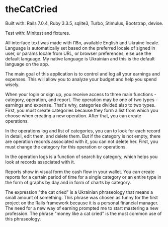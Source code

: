 # theCatCried

Built with: Rails 7.0.4, Ruby 3.3.5, sqlite3, Turbo, Stimulus, Bootstrap, devise.

Test with: Minitest and fixtures.

All interface text was made with I18n, available English and Ukraine locale. Language is automatically set based on the preferred locale of signed in user, or params locale from URL, or browser preferences, else use the default language. My native language is Ukrainian and this is the default language on the app.

The main goal of this application is to control and log all your earnings and expenses. This will allow you to analyze your budget and help you spend wisely.

When your login or sign up, you receive access to three main functions - category, operation, and report. The operation may be one of two types - earnings and expense. That's why, categories divided also to two types. First, you must create categories because they form a list from which you choose when creating a new operation. After that, you can create operations.

In the operations log and list of categories, you can to look for each record in detail, edit them, and delete them. But if the category is not empty, there are operation records associated with it, you can not delete her. First, you must change the category for this operation or operations.

In the operation logs is a function of search by category, which helps you look at records associated with it.

Reports show in visual form the cash flow in your wallet. You can create reports for a certain period of time for a single category or an entire type in the form of graphs by day and in form of charts by category.

The expression "the cat cried" is a Ukrainian phraseology that means a small amount of something. This phrase was chosen as funny for the first project on the Rails framework because it is a personal financial manager. The need for a new way of earning prompted me to start mastering a new profession. The phrase "money like a cat cried" is the most common use of this phraseology.